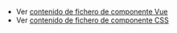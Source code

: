  - Ver [contenido de fichero de componente Vue](./zonscreensm.vue)
 - Ver [contenido de fichero de componente CSS](./zonscreensm.css)
